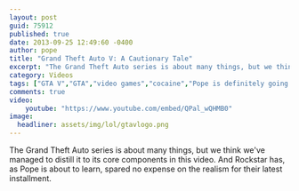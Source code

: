 ```yaml
---
layout: post
guid: 75912
published: true
date: 2013-09-25 12:49:60 -0400
author: pope
title: "Grand Theft Auto V: A Cautionary Tale"
excerpt: "The Grand Theft Auto series is about many things, but we think we've managed to distill it to its core components in this video. And Rockstar has, as Pope is about to learn, spared no expense on the realism for their latest installment. "
category: Videos
tags: ["GTA V","GTA","video games","cocaine","Pope is definitely going to prison this time","RUN","awkwardly long hallways","realistic shipping methods","Joe Biden"]
comments: true 
video:
    youtube: "https://www.youtube.com/embed/QPal_wQHMB0"
image:
  headliner: assets/img/lol/gtavlogo.png
---
```


The Grand Theft Auto series is about many things, but we think we've managed to distill it to its core components in this video. And Rockstar has, as Pope is about to learn, spared no expense on the realism for their latest installment.